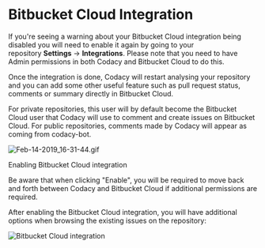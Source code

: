 # Bitbucket Cloud Integration

If you're seeing a warning about your Bitbucket Cloud integration being disabled you will need to enable it again by going to your repository **Settings** -&gt; **Integrations**. Please note that you need to have Admin permissions in both Codacy and Bitbucket Cloud to do this. 

Once the integration is done, Codacy will restart analysing your repository and you can add some other useful feature such as pull request status, comments or summary directly in Bitbucket Cloud.

For private repositories, this user will by default become the Bitbucket Cloud user that Codacy will use to comment and create issues on Bitbucket Cloud. For public repositories, comments made by Codacy will appear as coming from codacy-bot.

![Feb-14-2019\_16-31-44.gif](/images/Feb-14-2019_16-31-44.gif) 

Enabling Bitbucket Cloud integration

Be aware that when clicking "Enable", you will be required to move back and forth between Codacy and Bitbucket Cloud if additional permissions are required.

After enabling the Bitbucket Cloud integration, you will have additional options when browsing the existing issues on the repository:

![Bitbucket Cloud integration](/images/blobid0.png)
